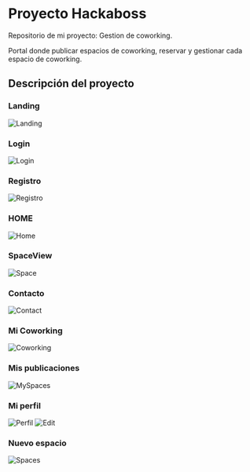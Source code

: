 
# Proyecto Hackaboss

Repositorio de mi proyecto: Gestion de coworking.

Portal donde publicar espacios de coworking, reservar y gestionar cada espacio de coworking.


## Descripción del proyecto

### Landing
![Landing](COWORK/img/Landing.png )

### Login
![Login](COWORK/img/Login.png )

### Registro
![Registro](COWORK/img/Register.png )

### HOME
![Home](COWORK/img/SpaceView.png )

### SpaceView
![Space](COWORK/img/Login.png )

### Contacto
![Contact](COWORK/img/Contact.png )

### Mi Coworking
![Coworking](COWORK/img/MyCoworking.png )

### Mis publicaciones
![MySpaces](COWORK/img/MySpaces.png )

### Mi perfil
![Perfil](COWORK/img/MyProfile.png )
![Edit](COWORK/img/EditProfile.png )

### Nuevo espacio
![Spaces](COWORK/img/NewPost.png )

